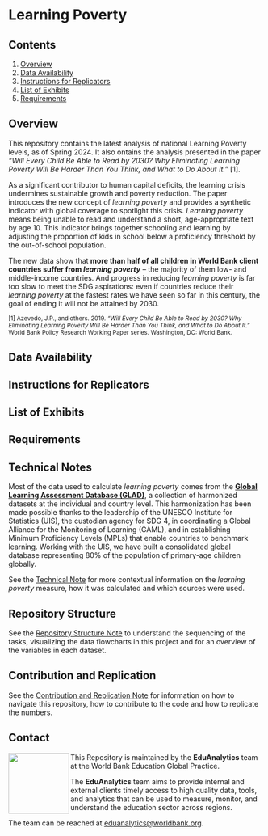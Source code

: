 # Learning Poverty  

## Contents

1. [Overview](#overview)
2. [Data Availability](#data-availability)
3. [Instructions for Replicators](#instructions-for-replicators)
4. [List of Exhibits](#list-of-exhibits)
5. [Requirements](#requirements)

## Overview

This repository contains the latest analysis of national Learning Poverty levels, as of Spring 2024. It also ontains the analysis presented in the paper _“Will Every Child Be Able to Read by 2030? Why Eliminating Learning Poverty Will Be Harder Than You Think, and What to Do About It.”_ [1].

As a significant contributor to human capital deficits, the learning crisis undermines sustainable growth and poverty reduction. The paper introduces the new concept of _learning poverty_ and provides a synthetic indicator with global coverage to spotlight this crisis. _Learning poverty_ means being unable to read and understand a short, age-appropriate text by age 10. This indicator brings together schooling and learning by adjusting the proportion of kids in school below a proficiency threshold by the out-of-school population.

The new data show that **more than half of all children in World Bank client countries suffer from _learning poverty_** – the majority of them low- and middle-income countries. And progress in reducing _learning poverty_ is far too slow to meet the SDG aspirations: even if countries reduce their _learning poverty_ at the fastest rates we have seen so far in this century, the goal of ending it will not be attained by 2030.

<sup>[1] Azevedo, J.P., and others. 2019. _“Will Every Child Be Able to Read by 2030? Why Eliminating Learning Poverty Will Be Harder Than You Think, and What to Do About It.”_ World Bank Policy Research Working Paper series. Washington, DC: World Bank.</sup>

## Data Availability

## Instructions for Replicators

## List of Exhibits

## Requirements

## Technical Notes

Most of the data used to calculate _learning poverty_ comes from the **[Global Learning Assessment Database (GLAD)](https://github.com/worldbank/GLAD)**, a collection of harmonized datasets at the individual and country level. This harmonization has been made possible thanks to the leadership of the UNESCO Institute for Statistics (UIS), the custodian agency for SDG 4, in coordinating a Global Alliance for the Monitoring of Learning (GAML), and in establishing Minimum Proficiency Levels (MPLs) that enable countries to benchmark learning. Working with the UIS, we have built a consolidated global database representing 80% of the population of primary-age children globally.

See the [Technical Note](https://github.com/worldbank/LearningPoverty/blob/master/00_documentation/001_technical_note/) for more contextual information on the _learning poverty_ measure, how it was calculated and which sources were used.

## Repository Structure

See the [Repository Structure Note](https://github.com/worldbank/LearningPoverty/blob/master/00_documentation/002_repo_structure/) to understand the sequencing of the tasks, visualizing the data flowcharts in this project and for an overview of the variables in each dataset.

## Contribution and Replication

See the [Contribution and Replication Note](https://github.com/worldbank/LearningPoverty/blob/master/00_documentation/003_contribution_and_replication/) for information on how to navigate this repository, how to contribute to the code and how to replicate the numbers.

## Contact
<img align="left" src="https://user-images.githubusercontent.com/43160181/66895172-211fc400-efc0-11e9-998e-c5090e51730d.png" width="120">

This Repository is maintained by the **EduAnalytics** team at the World Bank Education Global Practice.

The **EduAnalytics** team aims to provide internal and external clients timely access to high quality data, tools, and analytics that can be used to measure, monitor, and understand the education sector across regions.

The team can be reached at [eduanalytics@worldbank.org](mailto:eduanalytics@worldbank.org).

